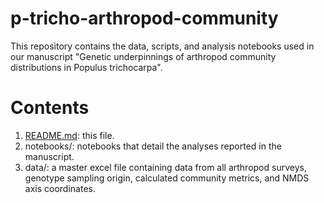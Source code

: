 # p-tricho-arthropod-community
This repository contains the data, scripts, and analysis notebooks used in our manuscript "Genetic underpinnings of arthropod community distributions in Populus trichocarpa".

# Contents
1. [README.md]([url](https://github.com/ssimon4/p-tricho-arthropod-community/blob/main/README.md)): this file.
2. notebooks/: notebooks that detail the analyses reported in the manuscript.
3. data/: a master excel file containing data from all arthropod surveys, genotype sampling origin, calculated community metrics, and NMDS axis coordinates. 
